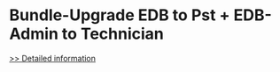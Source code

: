 # Bundle-Upgrade EDB to Pst + EDB-Admin to Technician
[>> Detailed information](https://secure.element5.com/esales/product.html?productid=300588223&affiliateid=200057808)